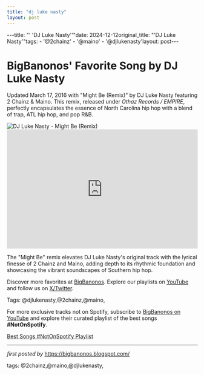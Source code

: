 ```yaml
---
title: "dj luke nasty"
layout: post
---
```

---title: "' 'DJ Luke Nasty''"date: 2024-12-12original_title: "'DJ Luke Nasty'"tags:  - '@2chainz'  - '@maino'  - '@djlukenasty'layout: post---<!-- Post Title --><h1 >BigBanonos' Favorite Song by DJ Luke Nasty</h1> <!-- Introductory Text --><p >Updated March 17, 2016 with "Might Be (Remix)" by DJ Luke Nasty featuring 2 Chainz & Maino. This remix, released under *Othaz Records / EMPIRE*, perfectly encapsulates the essence of North Carolina hip hop with a blend of trap, ATL hip hop, and pop R&B.</p> <!-- Featured Image --><div > <img src="https://i1.sndcdn.com/avatars-000705014821-kt121f-t240x240.jpg" alt="DJ Luke Nasty - Might Be (Remix)" /></div> <!-- YouTube Video Embed --><div > <iframe width="100%" height="315" src="https://www.youtube.com/embed/zTkqifVfdLU" title="DJ Luke Nasty - Might Be [Remix] (Audio) ft. 2 Chainz, Maino" frameborder="0" allow="accelerometer; autoplay; clipboard-write; encrypted-media; gyroscope; picture-in-picture; web-share" referrerpolicy="strict-origin-when-cross-origin" allowfullscreen></iframe></div> <!-- Song Information --><div > <p>The "Might Be" remix elevates DJ Luke Nasty's original track with the lyrical finesse of 2 Chainz and Maino, adding depth to its rhythmic foundation and showcasing the vibrant soundscapes of Southern hip hop.</p></div> <!-- Footer Links --><div > <p>Discover more favorites at <a href="https://bigbanonos.blogspot.com/" target="_blank">BigBanonos</a>. Explore our playlists on <a href="https://www.youtube.com/@BigBanonos" target="_blank">YouTube</a> and follow us on <a href="https://x.com/bigbanonos" target="_blank">X/Twitter</a>.</p></div> <!-- Tags --><p >Tags: @djlukenasty,@2chainz,@maino,</p><!--Subscribe and Playlist Links--><div>    <p>For more exclusive tracks not on Spotify, subscribe to <a href="https://www.youtube.com/@BigBanonos" target="_blank">BigBanonos on YouTube</a> and explore their curated playlist of the best songs <strong>#NotOnSpotify</strong>.</p>    <p><a href="https://www.youtube.com/playlist?list=PLtuNtuTatqI0kFahUCbtbfenC_ET5O_tr" target="_blank">Best Songs #NotOnSpotify Playlist<br /></a></p></div><hr /><p><em>first posted by</em> <a href="https://bigbanonos.blogspot.com/" rel="noopener" target="_new">https://bigbanonos.blogspot.com/</a></p><p>tags: @2chainz,@maino,@djlukenasty,</p>